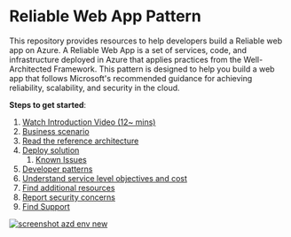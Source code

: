# Reliable Web App Pattern

This repository provides resources to help developers build a Reliable web app on Azure. A Reliable Web App is a set of services, code, and infrastructure deployed in Azure that applies practices from the Well-Architected Framework. This pattern is designed to help you build a web app that follows Microsoft's recommended guidance for achieving reliability, scalability, and security in the cloud.

**Steps to get started**:

1. [Watch Introduction Video (12~ mins)](https://microsoftapc-my.sharepoint.com/:v:/g/personal/nanil_microsoft_com/EVeC0AjLPxdBjUke0tRpe_IBua-phq4_qvFP2TcOHLtbZg?e=aQfW6o)
1. [Business scenario](business-scenario.md)
1. [Read the reference architecture](reliable-web-app.md)
1. [Deploy solution](deploy-solution.md)
    1. [Known Issues](known-issues.md)
1. [Developer patterns](patterns.md)
1. [Understand service level objectives and cost](slo-and-cost.md)
1. [Find additional resources](additional-resources.md)
1. [Report security concerns](SECURITY.md)
1. [Find Support](SUPPORT.md)

[![screenshot azd env new](./assets/Guide/Intro-video.jpg)](https://microsoftapc-my.sharepoint.com/:v:/g/personal/nanil_microsoft_com/EaFYz80v2W1CoGKwFxbvuIEBLO6xenwwtv03apn3yv6mMg)
